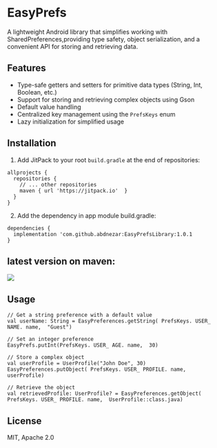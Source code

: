 # EasyPrefs
A lightweight Android library that simplifies working with SharedPreferences,providing type safety, object serialization, and a convenient API for storing and retrieving data.

## Features
* Type-safe getters and setters for primitive data types (String, Int, Boolean, etc.)
* Support for storing and retrieving complex objects using Gson
* Default value handling
* Centralized key management using the `PrefsKeys` enum
* Lazy initialization for simplified usage

## Installation
1. Add JitPack to your root `build.gradle` at the end of repositories:
```
allprojects {
  repositories {
    // ... other repositories
    maven { url 'https://jitpack.io'  }
  }
}
```

2. Add the dependency in app module build.gradle:
```
dependencies {
  implementation 'com.github.abdnezar:EasyPrefsLibrary:1.0.1
}
```

## latest  version on maven: 
[![](https://jitpack.io/v/abdnezar/EasyPrefsLibrary.svg)](https://jitpack.io/#abdnezar/EasyPrefsLibrary)

## Usage
```
// Get a string preference with a default value 
val userName: String = EasyPreferences.getString( PrefsKeys. USER_ NAME. name,  "Guest")

// Set an integer preference 
EasyPrefs.putInt(PrefsKeys. USER_ AGE. name,  30)

// Store a complex object 
val userProfile = UserProfile("John Doe", 30) 
EasyPreferences.putObject( PrefsKeys. USER_ PROFILE. name,  userProfile)

// Retrieve the object 
val retrievedProfile: UserProfile? = EasyPreferences.getObject( PrefsKeys. USER_ PROFILE. name,  UserProfile::class.java) 
```

## License
MIT, Apache 2.0

